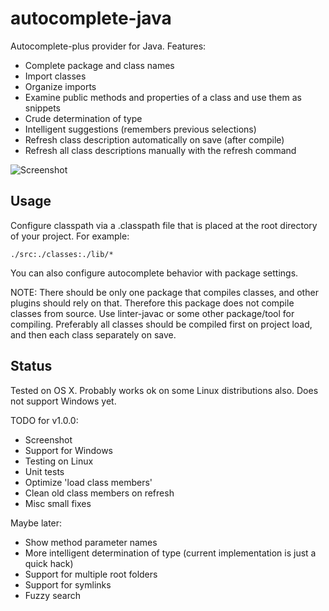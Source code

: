 # autocomplete-java

Autocomplete-plus provider for Java. Features:

* Complete package and class names
* Import classes
* Organize imports
* Examine public methods and properties of a class and use them as snippets
* Crude determination of type
* Intelligent suggestions (remembers previous selections)
* Refresh class description automatically on save (after compile)
* Refresh all class descriptions manually with the refresh command

![Screenshot](https://f.cloud.github.com/assets/69169/2290250/c35d867a-a017-11e3-86be-cd7c5bf3ff9b.gif)

## Usage

Configure classpath via a .classpath file that is placed at the root directory of your project. For example:

    ./src:./classes:./lib/*

You can also configure autocomplete behavior with package settings.

NOTE: There should be only one package that compiles classes, and other plugins should rely on that. Therefore this package does not compile classes from source. Use linter-javac or some other package/tool for compiling. Preferably all classes should be compiled first on project load, and then each class separately on save.

## Status

Tested on OS X. Probably works ok on some Linux distributions also. Does not support Windows yet.

TODO for v1.0.0:
* Screenshot
* Support for Windows
* Testing on Linux
* Unit tests
* Optimize 'load class members'
* Clean old class members on refresh
* Misc small fixes

Maybe later:
* Show method parameter names
* More intelligent determination of type (current implementation is just a quick hack)
* Support for multiple root folders
* Support for symlinks
* Fuzzy search
